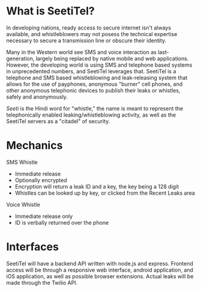 # What is SeetiTel?
In developing nations, ready access to secure internet isn't always available, and whistleblowers may not posess the technical expertise necessary to secure a transmission line or obscure their identity.

Many in the Western world see SMS and voice interaction as last-generation, largely being replaced by native mobile and web applications. However, the developing world is using SMS and telephone based systems in unprecedented numbers, and SeetiTel leverages that. SeetiTel is a telephone and SMS based whistleblowing and leak-releasing system that allows for the use of payphones, anonymous "burner" cell phones, and other anonymous telephonic devices to publish their leaks or whistles, safely and anonymously.

*Seeti* is the Hindi word for "whistle," the name is meant to represent the telephonically enabled leaking/whistleblowing activity, as well as the SeetiTel servers as a "citadel" of security.

# Mechanics

SMS Whistle
  * Immediate release
  * Optionally encrypted
  * Encryption will return a leak ID and a key, the key being a 128 digit
  * Whistles can be looked up by key, or clicked from the Recent Leaks area

Voice Whistle
  * Immediate release only
  * ID is verbally returned over the phone

# Interfaces

SeetiTel will have a backend API written with node.js and express. Frontend access will be through a responsive web interface, android application, and iOS application, as well as possible browser extensions. Actual leaks will be made through the Twilio API.
